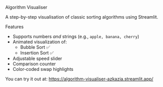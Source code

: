 Algorithm Visualiser

A step-by-step visualisation of classic sorting algorithms using Streamlit.

Features

- Supports numbers *and* strings (e.g., `apple, banana, cherry`)
- Animated visualization of:
  - Bubble Sort ✅
  - Insertion Sort ✅
- Adjustable speed slider
- Comparison counter
- Color-coded swap highlights


You can try it out at: https://algorithm-visualiser-azkazia.streamlit.app/
